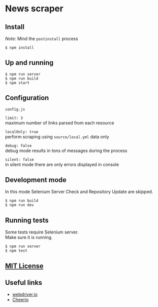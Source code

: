 # News scraper



## Install

_Note_: Mind the `postinstall` process

```
$ npm install
```



## Up and running

```
$ npm run server
$ npm run build
$ npm start
```


## Configuration

`config.js`

`limit: 3`  
maximum number of links parsed from each resource

`localOnly: true`  
perform scraping using `source/local.yml` data only

`debug: false`  
debug mode results in tons of messages during the process

`silent: false`  
in silent mode there are only errors displayed in console



## Development mode

In this mode Selenium Server Check and Repository Update are skipped.

```
$ npm run build
$ npm run dev
```



## Running tests

Some tests require Selenium server.  
Make sure it is running.

```
$ npm run server
$ npm test
```



## [MIT License](LICENSE)



## Useful links

- [webdriver.io](http://webdriver.io/)
- [Cheerio](http://cheeriojs.github.io/cheerio/)
